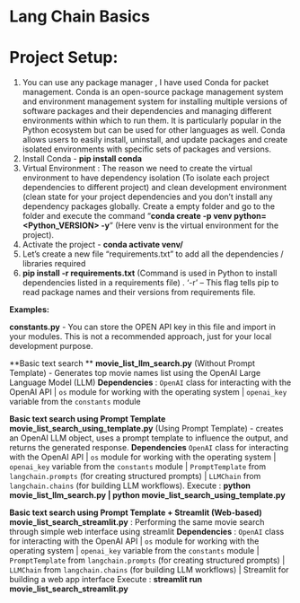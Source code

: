 # Lang Chain Basics

Project Setup:
===============
1. You can use any package manager , I have used Conda for packet management. 	Conda is an open-source package management system and environment management system for installing multiple versions of software packages and their dependencies and managing different environments within which to run them. It is particularly popular in the Python ecosystem but can be used for other languages as well. Conda allows users to easily install, uninstall, and update packages and create isolated environments with specific sets of packages and versions.
2. Install Conda - **pip install conda**
3. Virtual Environment : The reason we need to create the virtual environment to have dependency isolation (To isolate each project dependencies to different project) and clean development environment (clean state for your project dependencies and you don’t install any dependency packages globally.
Create a empty folder and go to the folder and execute the command “**conda create -p venv python=<Python_VERSION> -y**” (Here venv is the virtual environment for the project).
4. Activate the project - **conda activate venv/**
5. Let’s create a new file “requirements.txt” to add all the dependencies / libraries required
6. **pip install -r requirements.txt**  (Command is used in Python to install dependencies listed in a requirements file) . ‘-r’ – This flag tells pip to read package names and their versions from requirements file.

**Examples:**

**constants.py** - You can store the OPEN API key in this file and import in your modules. This is not a recommended approach, just for your local development purpose.

**Basic text search **
    **movie_list_llm_search.py** (Without Prompt Template) - Generates top movie names list using the OpenAI Large Language Model (LLM)
    **Dependencies** : `OpenAI` class for interacting with the OpenAI API | `os` module for working with the operating system | `openai_key` variable from the `constants` module
   
**Basic text search using Prompt Template**
       **movie_list_search_using_template.py** (Using Prompt Template) - creates an OpenAI LLM object, uses a prompt template to influence  the output, and returns the generated response.
       **Dependencies** `OpenAI` class for interacting with the OpenAI API | `os` module for working with the operating system | `openai_key` variable from the `constants` module | `PromptTemplate` from 
               `langchain.prompts` (for creating structured prompts) | `LLMChain` from `langchain.chains` (for building LLM workflows).
        Execute : **python movie_list_llm_search.py | python movie_list_search_using_template.py**

**Basic text search using Prompt Template + Streamlit (Web-based)**   
      **movie_list_search_streamlit.py** : Performing the same movie search through simple web interface  using streamlit
      **Dependencies** : `OpenAI` class for interacting with the OpenAI API | `os` module for working with the operating system | `openai_key` variable from the `constants` module | `PromptTemplate` from 
               `langchain.prompts` (for creating structured prompts) | `LLMChain` from `langchain.chains` (for building LLM workflows) | Streamlit for building a web app interface
        Execute  :   **streamlit run movie_list_search_streamlit.py**   

